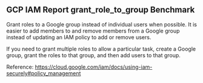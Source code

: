 ## GCP IAM Report grant_role_to_group Benchmark

Grant roles to a Google group instead of individual users when possible. It is easier to add members to and remove members from a Google group instead of updating an IAM policy to add or remove users.
 
If you need to grant multiple roles to allow a particular task, create a Google group, grant the roles to that group, and then add users to that group.

Reference: https://cloud.google.com/iam/docs/using-iam-securely#policy_management